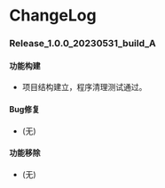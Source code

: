 # ChangeLog

### Release_1.0.0_20230531_build_A

#### 功能构建

- 项目结构建立，程序清理测试通过。

#### Bug修复

- (无)

#### 功能移除

- (无)
